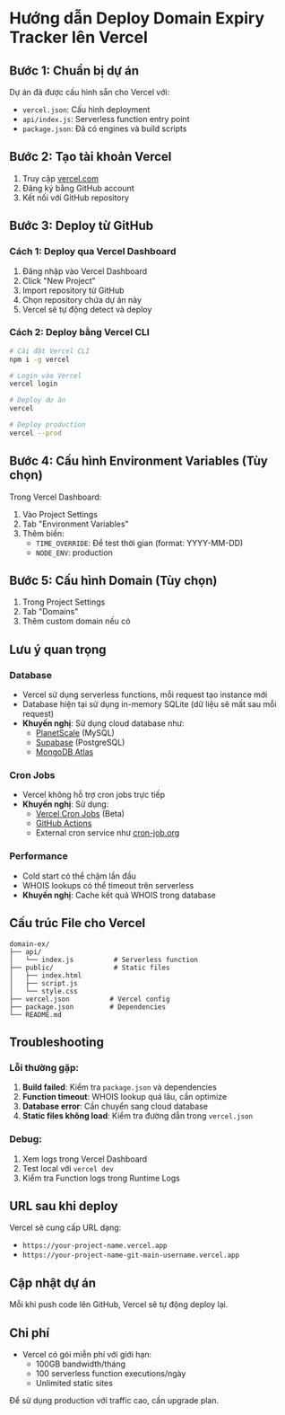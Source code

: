 # Hướng dẫn Deploy Domain Expiry Tracker lên Vercel

## Bước 1: Chuẩn bị dự án

Dự án đã được cấu hình sẵn cho Vercel với:
- `vercel.json`: Cấu hình deployment
- `api/index.js`: Serverless function entry point
- `package.json`: Đã có engines và build scripts

## Bước 2: Tạo tài khoản Vercel

1. Truy cập [vercel.com](https://vercel.com)
2. Đăng ký bằng GitHub account
3. Kết nối với GitHub repository

## Bước 3: Deploy từ GitHub

### Cách 1: Deploy qua Vercel Dashboard

1. Đăng nhập vào Vercel Dashboard
2. Click "New Project"
3. Import repository từ GitHub
4. Chọn repository chứa dự án này
5. Vercel sẽ tự động detect và deploy

### Cách 2: Deploy bằng Vercel CLI

```bash
# Cài đặt Vercel CLI
npm i -g vercel

# Login vào Vercel
vercel login

# Deploy dự án
vercel

# Deploy production
vercel --prod
```

## Bước 4: Cấu hình Environment Variables (Tùy chọn)

Trong Vercel Dashboard:
1. Vào Project Settings
2. Tab "Environment Variables"
3. Thêm biến:
   - `TIME_OVERRIDE`: Để test thời gian (format: YYYY-MM-DD)
   - `NODE_ENV`: production

## Bước 5: Cấu hình Domain (Tùy chọn)

1. Trong Project Settings
2. Tab "Domains"
3. Thêm custom domain nếu có

## Lưu ý quan trọng

### Database
- Vercel sử dụng serverless functions, mỗi request tạo instance mới
- Database hiện tại sử dụng in-memory SQLite (dữ liệu sẽ mất sau mỗi request)
- **Khuyến nghị**: Sử dụng cloud database như:
  - [PlanetScale](https://planetscale.com/) (MySQL)
  - [Supabase](https://supabase.com/) (PostgreSQL)
  - [MongoDB Atlas](https://www.mongodb.com/atlas)

### Cron Jobs
- Vercel không hỗ trợ cron jobs trực tiếp
- **Khuyến nghị**: Sử dụng:
  - [Vercel Cron Jobs](https://vercel.com/docs/cron-jobs) (Beta)
  - [GitHub Actions](https://github.com/features/actions)
  - External cron service như [cron-job.org](https://cron-job.org)

### Performance
- Cold start có thể chậm lần đầu
- WHOIS lookups có thể timeout trên serverless
- **Khuyến nghị**: Cache kết quả WHOIS trong database

## Cấu trúc File cho Vercel

```
domain-ex/
├── api/
│   └── index.js          # Serverless function
├── public/               # Static files
│   ├── index.html
│   ├── script.js
│   └── style.css
├── vercel.json          # Vercel config
├── package.json         # Dependencies
└── README.md
```

## Troubleshooting

### Lỗi thường gặp:

1. **Build failed**: Kiểm tra `package.json` và dependencies
2. **Function timeout**: WHOIS lookup quá lâu, cần optimize
3. **Database error**: Cần chuyển sang cloud database
4. **Static files không load**: Kiểm tra đường dẫn trong `vercel.json`

### Debug:

1. Xem logs trong Vercel Dashboard
2. Test local với `vercel dev`
3. Kiểm tra Function logs trong Runtime Logs

## URL sau khi deploy

Vercel sẽ cung cấp URL dạng:
- `https://your-project-name.vercel.app`
- `https://your-project-name-git-main-username.vercel.app`

## Cập nhật dự án

Mỗi khi push code lên GitHub, Vercel sẽ tự động deploy lại.

## Chi phí

- Vercel có gói miễn phí với giới hạn:
  - 100GB bandwidth/tháng
  - 100 serverless function executions/ngày
  - Unlimited static sites

Để sử dụng production với traffic cao, cần upgrade plan. 